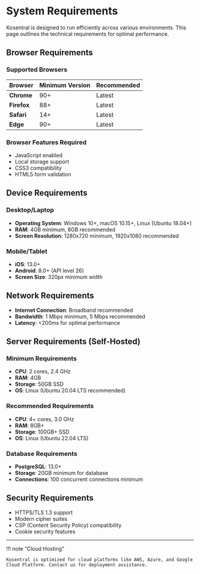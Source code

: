 # System Requirements

Kosentral is designed to run efficiently across various environments. This page outlines the technical requirements for optimal performance.

## Browser Requirements

### Supported Browsers

| Browser | Minimum Version | Recommended |
|---------|----------------|-------------|
| **Chrome** | 90+ | Latest |
| **Firefox** | 88+ | Latest |
| **Safari** | 14+ | Latest |
| **Edge** | 90+ | Latest |

### Browser Features Required

- JavaScript enabled
- Local storage support
- CSS3 compatibility
- HTML5 form validation

## Device Requirements

### Desktop/Laptop
- **Operating System**: Windows 10+, macOS 10.15+, Linux (Ubuntu 18.04+)
- **RAM**: 4GB minimum, 8GB recommended
- **Screen Resolution**: 1280x720 minimum, 1920x1080 recommended

### Mobile/Tablet
- **iOS**: 13.0+ 
- **Android**: 8.0+ (API level 26)
- **Screen Size**: 320px minimum width

## Network Requirements

- **Internet Connection**: Broadband recommended
- **Bandwidth**: 1 Mbps minimum, 5 Mbps recommended
- **Latency**: <200ms for optimal performance

## Server Requirements (Self-Hosted)

### Minimum Requirements
- **CPU**: 2 cores, 2.4 GHz
- **RAM**: 4GB
- **Storage**: 50GB SSD
- **OS**: Linux (Ubuntu 20.04 LTS recommended)

### Recommended Requirements
- **CPU**: 4+ cores, 3.0 GHz
- **RAM**: 8GB+
- **Storage**: 100GB+ SSD
- **OS**: Linux (Ubuntu 22.04 LTS)

### Database Requirements
- **PostgreSQL**: 13.0+
- **Storage**: 20GB minimum for database
- **Connections**: 100 concurrent connections minimum

## Security Requirements

- HTTPS/TLS 1.3 support
- Modern cipher suites
- CSP (Content Security Policy) compatibility
- Cookie security features

---

!!! note "Cloud Hosting"
    
    Kosentral is optimized for cloud platforms like AWS, Azure, and Google Cloud Platform. Contact us for deployment assistance.
